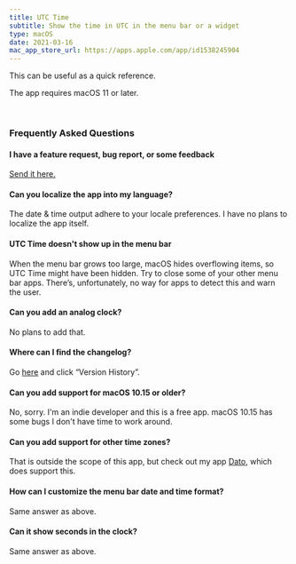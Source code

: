 ```yaml
---
title: UTC Time
subtitle: Show the time in UTC in the menu bar or a widget
type: macOS
date: 2021-03-16
mac_app_store_url: https://apps.apple.com/app/id1538245904
---
```


This can be useful as a quick reference.

The app requires macOS 11 or later.

<br>

<h3 id="faq">Frequently Asked Questions</h3>

#### I have a feature request, bug report, or some feedback

[Send it here.](https://sindresorhus.com/feedback/?product=UTC%20Time&referrer=Website-FAQ)

#### Can you localize the app into my language?

The date & time output adhere to your locale preferences. I have no plans to localize the app itself.

#### UTC Time doesn't show up in the menu bar

When the menu bar grows too large, macOS hides overflowing items, so UTC Time might have been hidden. Try to close some of your other menu bar apps. There’s, unfortunately, no way for apps to detect this and warn the user.

#### Can you add an analog clock?

No plans to add that.

#### Where can I find the changelog?

Go [here](https://apps.apple.com/app/id1538245904) and click “Version History”.

#### Can you add support for macOS 10.15 or older?

No, sorry. I'm an indie developer and this is a free app. macOS 10.15 has some bugs I don't have time to work around.

#### Can you add support for other time zones?

That is outside the scope of this app, but check out my app [Dato](https://sindresorhus.com/dato), which does support this.

#### How can I customize the menu bar date and time format?

Same answer as above.

#### Can it show seconds in the clock?

Same answer as above.
